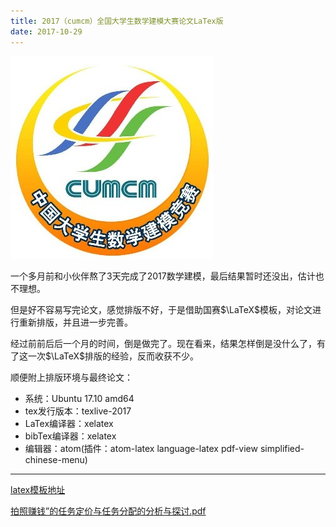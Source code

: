 ```yaml
---
title: 2017（cumcm）全国大学生数学建模大赛论文LaTex版
date: 2017-10-29
---
```


![](https://raw.githubusercontent.com/smilelc3/blog/main/images/2017（cumcm）全国大学生数学建模大赛论文LaTex版/caef76094b36acafae1355667cd98d1000e99cbd.jpg)

一个多月前和小伙伴熬了3天完成了2017数学建模，最后结果暂时还没出，估计也不理想。

但是好不容易写完论文，感觉排版不好，于是借助国赛$\LaTeX$模板，对论文进行重新排版，并且进一步完善。

经过前前后后一个月的时间，倒是做完了。现在看来，结果怎样倒是没什么了，有了这一次$\LaTeX​$排版的经验，反而收获不少。

顺便附上排版环境与最终论文：

- 系统：Ubuntu 17.10 amd64
- tex发行版本：texlive-2017
- LaTex编译器：xelatex
- bibTex编译器：xelatex
- 编辑器：atom(插件：atom-latex language-latex pdf-view simplified-chinese-menu)

---
[latex模板地址](http://www.latexstudio.net/archives/10494)

[拍照赚钱”的任务定价与任务分配的分析与探讨.pdf](https://raw.githubusercontent.com/smilelc3/blog/main/images/2017（cumcm）全国大学生数学建模大赛论文LaTex版/“拍照赚钱”的任务定价与任务分配的分析与探讨.pdf)
